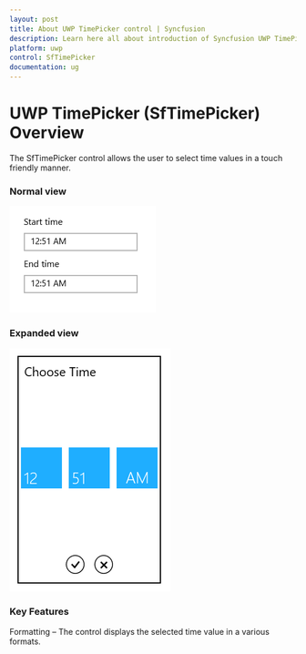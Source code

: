 ```yaml
---
layout: post
title: About UWP TimePicker control | Syncfusion
description: Learn here all about introduction of Syncfusion UWP TimePicker (SfTimePicker) control, its elements and more.
platform: uwp
control: SfTimePicker
documentation: ug
---
```


# UWP TimePicker (SfTimePicker) Overview

The SfTimePicker control allows the user to select time values in a touch friendly manner.

### Normal view



![TimePicker displayed the time](Overview_images/Overview_img1.png)



### Expanded view


![TimePicker displayed selector to pick time](Overview_images/Overview_img2.png)



### Key Features

Formatting – The control displays the selected time value in a various formats.

